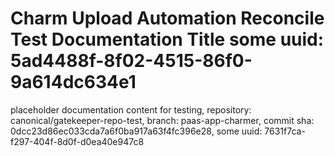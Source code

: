# Charm Upload Automation Reconcile Test Documentation Title some uuid: 5ad4488f-8f02-4515-86f0-9a614dc634e1
 placeholder documentation content for testing,  repository: canonical/gatekeeper-repo-test,  branch: paas-app-charmer,  commit sha: 0dcc23d86ec033cda7a6f0ba917a63f4fc396e28,  some uuid: 7631f7ca-f297-404f-8d0f-d0ea40e947c8
